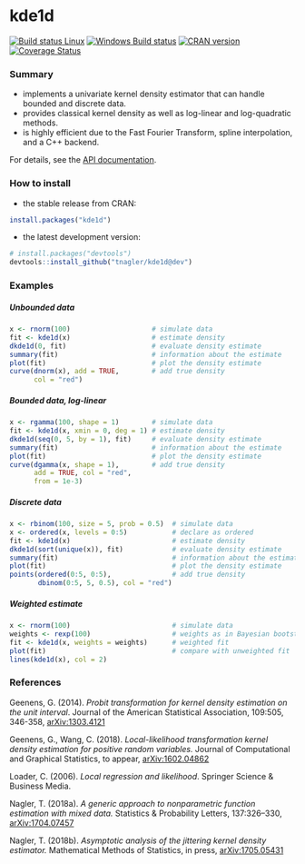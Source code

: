 # kde1d

[![Build status Linux](https://travis-ci.org/tnagler/kde1d.svg?branch=master)](https://travis-ci.org/tnagler/kde1d)
[![Windows Build status](http://ci.appveyor.com/api/projects/status/github/tnagler/kde1d?svg=true)](https://ci.appveyor.com/project/tnagler/kde1d)
[![CRAN version](http://www.r-pkg.org/badges/version/kde1d)](https://cran.r-project.org/package=kde1d) 
[![Coverage Status](https://img.shields.io/codecov/c/github/tnagler/kde1d/master.svg)](https://codecov.io/github/tnagler/kde1d?branch=master)


### Summary

- implements a univariate kernel density estimator that can handle
bounded and discrete data. 
- provides classical kernel density as well as log-linear and log-quadratic methods. 
- is highly efficient due to the Fast Fourier Transform, spline interpolation,
  and a C++ backend.

For details, see the 
[API documentation](https://tnagler.github.io/kde1d/).

### How to install

- the stable release from CRAN:

``` r
install.packages("kde1d")
```

- the latest development version:

``` r
# install.packages("devtools")
devtools::install_github("tnagler/kde1d@dev")
```

### Examples

##### Unbounded data
``` r
x <- rnorm(100)                    # simulate data
fit <- kde1d(x)                    # estimate density
dkde1d(0, fit)                     # evaluate density estimate
summary(fit)                       # information about the estimate
plot(fit)                          # plot the density estimate
curve(dnorm(x), add = TRUE,        # add true density
      col = "red")
```

##### Bounded data, log-linear
``` r
x <- rgamma(100, shape = 1)        # simulate data
fit <- kde1d(x, xmin = 0, deg = 1) # estimate density
dkde1d(seq(0, 5, by = 1), fit)     # evaluate density estimate
summary(fit)                       # information about the estimate
plot(fit)                          # plot the density estimate
curve(dgamma(x, shape = 1),        # add true density
      add = TRUE, col = "red",
      from = 1e-3)
```

##### Discrete data
``` r
x <- rbinom(100, size = 5, prob = 0.5)  # simulate data
x <- ordered(x, levels = 0:5)           # declare as ordered
fit <- kde1d(x)                         # estimate density
dkde1d(sort(unique(x)), fit)            # evaluate density estimate
summary(fit)                            # information about the estimate
plot(fit)                               # plot the density estimate
points(ordered(0:5, 0:5),               # add true density
       dbinom(0:5, 5, 0.5), col = "red")
```

##### Weighted estimate
``` r
x <- rnorm(100)                         # simulate data
weights <- rexp(100)                    # weights as in Bayesian bootstrap
fit <- kde1d(x, weights = weights)      # weighted fit
plot(fit)                               # compare with unweighted fit
lines(kde1d(x), col = 2)
```

### References

Geenens, G. (2014). *Probit transformation for kernel density estimation on
the unit interval*. Journal of the American Statistical Association,
109:505, 346-358, [arXiv:1303.4121](https://arxiv.org/abs/1303.4121)

Geenens, G., Wang, C. (2018). *Local-likelihood transformation kernel
density estimation for positive random variables.* Journal of Computational
and Graphical Statistics, to appear,
[arXiv:1602.04862](https://arxiv.org/abs/1602.04862)

Loader, C. (2006). *Local regression and likelihood*. Springer Science & 
Business Media.

Nagler, T. (2018a). *A generic approach to nonparametric function
estimation with mixed data.* Statistics & Probability Letters, 137:326–330,
[arXiv:1704.07457](https://arxiv.org/abs/1704.07457)

Nagler, T. (2018b). *Asymptotic analysis of the jittering kernel density
estimator.* Mathematical Methods of Statistics, in press,
[arXiv:1705.05431](https://arxiv.org/abs/1705.05431)
